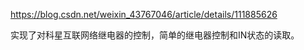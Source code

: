 https://blog.csdn.net/weixin_43767046/article/details/111885626


实现了对科星互联网络继电器的控制，简单的继电器控制和IN状态的读取。
